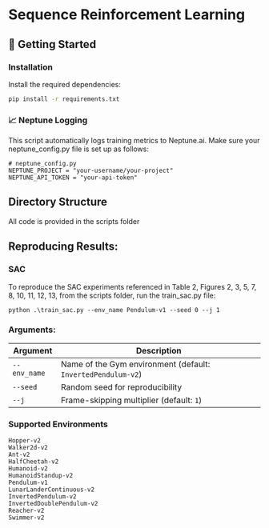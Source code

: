 # Sequence Reinforcement Learning

## 🚀 Getting Started

### Installation

Install the required dependencies:

```bash
pip install -r requirements.txt
```

### 📈 Neptune Logging
This script automatically logs training metrics to Neptune.ai. Make sure your neptune_config.py file is set up as follows:

```
# neptune_config.py
NEPTUNE_PROJECT = "your-username/your-project"
NEPTUNE_API_TOKEN = "your-api-token"
```

## Directory Structure
All code is provided in the scripts folder

## Reproducing Results:

### SAC
To reproduce the SAC experiments referenced in Table 2, Figures 2, 3, 5, 7, 8, 10, 11, 12, 13, from the scripts folder, run the train_sac.py file:

```commandline
python .\train_sac.py --env_name Pendulum-v1 --seed 0 --j 1
```

### Arguments:

| Argument                     | Description                                                  |
| ---------------------------- | ------------------------------------------------------------ |
| `--env_name`                 | Name of the Gym environment (default: `InvertedPendulum-v2`) |
| `--seed`                     | Random seed for reproducibility                              |
| `--j`                        | Frame-skipping multiplier (default: `1`)                     |

### Supported Environments
```
Hopper-v2  
Walker2d-v2  
Ant-v2  
HalfCheetah-v2  
Humanoid-v2  
HumanoidStandup-v2  
Pendulum-v1  
LunarLanderContinuous-v2  
InvertedPendulum-v2  
InvertedDoublePendulum-v2  
Reacher-v2  
Swimmer-v2
```
